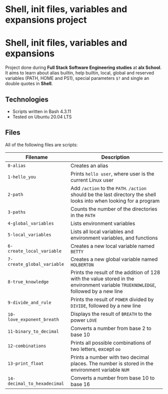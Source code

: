 # Shell, init files, variables and expansions project 
# Shell, init files, variables and expansions

Project done during **Full Stack Software Engineering studies** at **alx School**. It aims to learn about alias builtin, help builtin, local, global and reserved variables (PATH, HOME and PS1), special parameters `$?` and single an double quotes in **Shell**.

## Technologies
* Scripts written in Bash 4.3.11
* Tested on Ubuntu 20.04 LTS

## Files
All of the following files are scripts:

| Filename | Description |
| -------- | ----------- |
| `0-alias` | Creates an alias |
| `1-hello_you` | Prints `hello user`, where user is the current Linux user |
| `2-path` | Add `/action` to the `PATH`. `/action` should be the last directory the shell looks into when looking for a program |
| `3-paths` | Counts the number of the directories in the `PATH` |
| `4-global_variables` | Lists environment variables |
| `5-local_variables` | Lists all local variables and environment variables, and functions |
| `6-create_local_variable` | Creates a new local variable named `BETTY` |
| `7-create_global_variable` | Creates a new global variable named `HOLBERTON` |
| `8-true_knowledge` | Prints the result of the addition of 128 with the value stored in the environment variable `TRUEKNOWLEDGE`, followed by a new line |
| `9-divide_and_rule` | Prints the result of `POWER` divided by `DIVIDE`, followed by a new line |
| `10-love_exponent_breath` | Displays the result of `BREATH` to the power `LOVE` |
| `11-binary_to_decimal` | Converts a number from base 2 to base 10 |
| `12-combinations` | Prints all possible combinations of two letters, except `oo` |
| `13-print_float` | Prints a number with two decimal places. The number is stored in the environment variable `NUM` |
| `14-decimal_to_hexadecimal` | Converts a number from base 10 to base 16 |